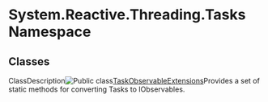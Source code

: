 # System.Reactive.Threading.Tasks Namespace

## Classes

ClassDescription![Public class](images\Hh212009.pubclass(en-us,VS.103).gif "Public class")[TaskObservableExtensions](TaskObservableExtensions\TaskObservableExtensions.md)Provides a set of static methods for converting Tasks to IObservables.
